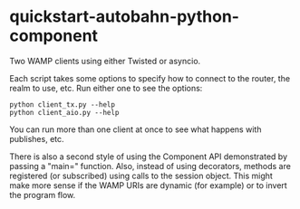 # quickstart-autobahn-python-component

Two WAMP clients using either Twisted or asyncio.

Each script takes some options to specify how to connect to the
router, the realm to use, etc. Run either one to see the options:

    python client_tx.py --help
    python client_aio.py --help

You can run more than one client at once to see what happens with
publishes, etc.

There is also a second style of using the Component API demonstrated
by passing a "main=" function. Also, instead of using decorators,
methods are registered (or subscribed) using calls to the session
object. This might make more sense if the WAMP URIs are dynamic (for
example) or to invert the program flow.
